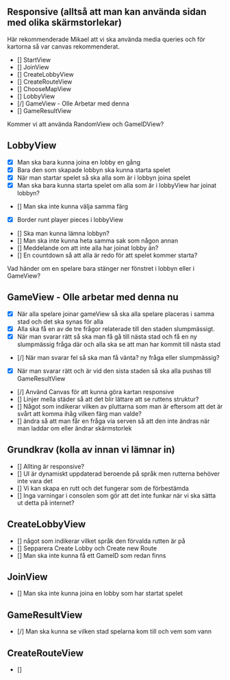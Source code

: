 ## Responsive (alltså att man kan använda sidan med olika skärmstorlekar) 

Här rekommenderade Mikael att vi ska använda media queries och för kartorna så var canvas rekommenderat.

- [] StartView
- [] JoinView
- [] CreateLobbyView
- [] CreateRouteView
- [] ChooseMapView
- [] LobbyView
- [/] GameView - Olle Arbetar med denna 
- [] GameResultView

Kommer vi att använda RandomView och GameIDView?

## LobbyView

- [x] Man ska bara kunna joina en lobby en gång
- [x] Bara den som skapade lobbyn ska kunna starta spelet
- [x] När man startar spelet så ska alla som är i lobbyn joina spelet
- [x] Man ska bara kunna starta spelet om alla som är i lobbyView har joinat lobbyn?
- [] Man ska inte kunna välja samma färg
- [x] Border runt player pieces i lobbyView
- [] Ska man kunna lämna lobbyn?
- [] Man ska inte kunna heta samma sak som någon annan
- [] Meddelande om att inte alla har joinat lobby än?
- [] En countdown så att alla är redo för att spelet kommer starta?

Vad händer om en spelare bara stänger ner fönstret i lobbyn eller i GameView?

## GameView - Olle arbetar med denna nu

- [x] När alla spelare joinar gameView så ska alla spelare placeras i samma stad och det ska synas för alla
- [x] Alla ska få en av de tre frågor relaterade till den staden slumpmässigt.
- [x] När man svarar rätt så ska man få gå till nästa stad och få en ny slumpmässig fråga där och alla ska se att man har kommit till nästa stad
- [/] När man svarar fel så ska man få vänta? ny fråga eller slumpmässig?
- [x] När man svarar rätt och är vid den sista staden så ska alla pushas till GameResultView
- [/] Använd Canvas för att kunna göra kartan responsive
- [] Linjer mella städer så att det blir lättare att se ruttens struktur?
- [] Något som indikerar vilken av pluttarna som man är eftersom att det är svårt att komma ihåg vilken färg man valde?
- [] ändra så att man får en fråga via serven så att den inte ändras när man laddar om eller ändrar skärmstorlek

## Grundkrav (kolla av innan vi lämnar in)

- [] Allting är responsive?
- [] UI är dynamiskt uppdaterad beroende på språk men rutterna behöver inte vara det
- [] Vi kan skapa en rutt och det fungerar som de förbestämda 
- [] Inga varningar i consolen som gör att det inte funkar när vi ska sätta ut detta på internet?

## CreateLobbyView

- [] något som indikerar vilket språk den förvalda rutten är på
- [] Sepparera Create Lobby och Create new Route
- [] Man ska inte kunna få ett GameID som redan finns

## JoinView

- [] Man ska inte kunna joina en lobby som har startat spelet

## GameResultView

- [/] Man ska kunna se vilken stad spelarna kom till och vem som vann

## CreateRouteView

- [] 